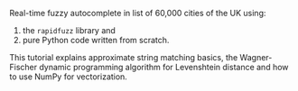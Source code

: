 Real-time fuzzy autocomplete in list of 60,000 cities of the UK using:

1. the `rapidfuzz` library and
2. pure Python code written from scratch.

This tutorial explains approximate string matching basics,
the Wagner-Fischer dynamic programming algorithm for Levenshtein distance
and how to use NumPy for vectorization.
